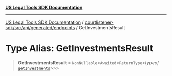 [**US Legal Tools SDK Documentation**](../../../../../../README.md)

***

[US Legal Tools SDK Documentation](../../../../../../README.md) / [courtlistener-sdk/src/api/generated/endpoints](../README.md) / GetInvestmentsResult

# Type Alias: GetInvestmentsResult

> **GetInvestmentsResult** = `NonNullable`\<`Awaited`\<`ReturnType`\<*typeof* [`getInvestments`](../functions/getInvestments.md)\>\>\>
